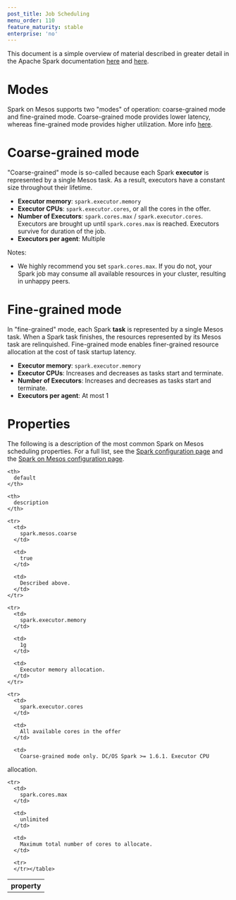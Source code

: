 ```yaml
---
post_title: Job Scheduling
menu_order: 110
feature_maturity: stable
enterprise: 'no'
---
```


This document is a simple overview of material described in greater
detail in the Apache Spark documentation [here][1] and [here][2].

# Modes
 
Spark on Mesos supports two "modes" of operation: coarse-grained mode
and fine-grained mode. Coarse-grained mode provides lower latency,
whereas fine-grained mode provides higher utilization. More info
[here][2].

# Coarse-grained mode
 
"Coarse-grained" mode is so-called because each Spark **executor** is
represented by a single Mesos task. As a result, executors have a
constant size throughout their lifetime.

*   **Executor memory**: `spark.executor.memory`
*   **Executor CPUs**: `spark.executor.cores`, or all the cores in the
offer.
*   **Number of Executors**: `spark.cores.max` /
`spark.executor.cores`. Executors are brought up until
`spark.cores.max` is reached. Executors survive for duration of the
job.
*   **Executors per agent**: Multiple

Notes:

*   We highly recommend you set `spark.cores.max`. If you do not, your
Spark job may consume all available resources in your cluster,
resulting in unhappy peers.

# Fine-grained mode
 
In "fine-grained" mode, each Spark **task** is represented by a single
Mesos task. When a Spark task finishes, the resources represented by
its Mesos task are relinquished. Fine-grained mode enables
finer-grained resource allocation at the cost of task startup latency.

*   **Executor memory**: `spark.executor.memory`
*   **Executor CPUs**: Increases and decreases as tasks start and
terminate.
*   **Number of Executors**: Increases and decreases as tasks start
and terminate.
*   **Executors per agent**: At most 1

# Properties

The following is a description of the most common Spark on Mesos
scheduling properties. For a full list, see the [Spark configuration
page][1] and the [Spark on Mesos configuration page][2].

<table class="table">
  <tr>
    <th>
      property
    </th>
    
    <th>
      default
    </th>
    
    <th>
      description
    </th>
    
    <tr>
      <td>
        spark.mesos.coarse
      </td>
      
      <td>
        true
      </td>
      
      <td>
        Described above.
      </td>
    </tr>
    
    <tr>
      <td>
        spark.executor.memory
      </td>
      
      <td>
        1g
      </td>
      
      <td>
        Executor memory allocation.
      </td>
    </tr>
    
    <tr>
      <td>
        spark.executor.cores
      </td>
      
      <td>
        All available cores in the offer
      </td>
      
      <td>
        Coarse-grained mode only. DC/OS Spark >= 1.6.1. Executor CPU
allocation.
      </td>
    </tr>
    
    <tr>
      <td>
        spark.cores.max
      </td>
      
      <td>
        unlimited
      </td>
      
      <td>
        Maximum total number of cores to allocate.
      </td>
      
      <tr>
      </tr></table>

 [1]: http://spark.apache.org/docs/latest/configuration.html
 [2]: http://spark.apache.org/docs/latest/running-on-mesos.html
